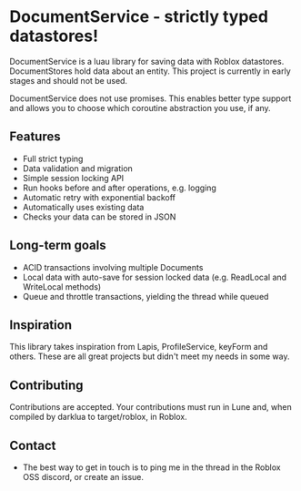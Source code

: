 # DocumentService - strictly typed datastores!

DocumentService is a luau library for saving data with Roblox datastores. DocumentStores hold data about an entity.
This project is currently in early stages and should not be used.

DocumentService does not use promises. This enables better type support and allows you to choose which coroutine abstraction you use, if any.

## Features
- Full strict typing
- Data validation and migration
- Simple session locking API
- Run hooks before and after operations, e.g. logging
- Automatic retry with exponential backoff
- Automatically uses existing data
- Checks your data can be stored in JSON

## Long-term goals
- ACID transactions involving multiple Documents
- Local data with auto-save for session locked data (e.g. ReadLocal and WriteLocal methods)
- Queue and throttle transactions, yielding the thread while queued

## Inspiration
This library takes inspiration from Lapis, ProfileService, keyForm and others. These are all great projects but didn't meet my needs in some way.

## Contributing
Contributions are accepted. Your contributions must run in Lune and, when compiled by darklua to target/roblox, in Roblox.

## Contact
- The best way to get in touch is to ping me in the thread in the Roblox OSS discord, or create an issue.
